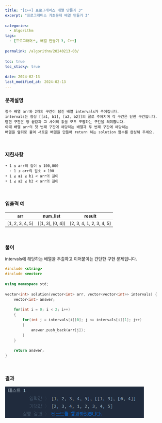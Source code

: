 ```yaml
---
title: "[C++] 프로그래머스 배열 만들기 3"
excerpt: "프로그래머스 기초문제 배열 만들기 3"

categories:
  - Algorithm
tags:
  - [프로그래머스, 배열 만들기 3, C++]

permalink: /algorithm/20240213-03/

toc: true
toc_sticky: true

date: 2024-02-13
last_modified_at: 2024-02-13
---
```


### 문제설명

    정수 배열 arr와 2개의 구간이 담긴 배열 intervals가 주어집니다.
    intervals는 항상 [[a1, b1], [a2, b2]]의 꼴로 주어지며 각 구간은 닫힌 구간입니다.
    닫힌 구간은 양 끝값과 그 사이의 값을 모두 포함하는 구간을 의미합니다.
    이때 배열 arr의 첫 번째 구간에 해당하는 배열과 두 번째 구간에 해당하는
    배열을 앞뒤로 붙여 새로운 배열을 만들어 return 하는 solution 함수를 완성해 주세요.

<br/>

### 제한사항

    • 1 ≤ arr의 길이 ≤ 100,000
      ◦ 1 ≤ arr의 원소 < 100
    • 1 ≤ a1 ≤ b1 < arr의 길이
    • 1 ≤ a2 ≤ b2 < arr의 길이

<br/>

### 입출력 예

|arr|num_list|result|
|---|---|---|
|[1, 2, 3, 4, 5]|[[1, 3], [0, 4]]|[2, 3, 4, 1, 2, 3, 4, 5]|

<br/>

### 풀이

intervals에 해당하는 배열을 추출하고 이어붙이는 간단한 구현 문제입니다.

```cpp
#include <string>
#include <vector>

using namespace std;

vector<int> solution(vector<int> arr, vector<vector<int>> intervals) {
    vector<int> answer;
    
    for(int i = 0; i < 2; i++)
    {
        for(int j = intervals[i][0]; j <= intervals[i][1]; j++)
        {
            answer.push_back(arr[j]);
        }
    }
    
    return answer;
}
```

<br/>

### 결과
![코드 실행결과](/assets/images/posts_img/20240213-03/001.png "코드 실행결과")

<script async src="https://pagead2.googlesyndication.com/pagead/js/adsbygoogle.js?client=ca-pub-9590884639502637"
     crossorigin="anonymous"></script>
<!-- devlogbase_01 -->
<ins class="adsbygoogle"
     style="display:block"
     data-ad-client="ca-pub-9590884639502637"
     data-ad-slot="4742297382"
     data-ad-format="auto"
     data-full-width-responsive="true"></ins>
<script>
     (adsbygoogle = window.adsbygoogle || []).push({});
</script>

